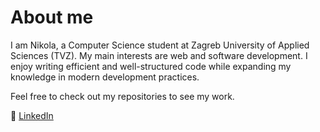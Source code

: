 # About me

I am Nikola, a Computer Science student at Zagreb University of Applied Sciences (TVZ). My main interests are web and software development.
I enjoy writing efficient and well-structured code while expanding my knowledge in modern development practices.  

Feel free to check out my repositories to see my work.

🔗 [LinkedIn](https://www.linkedin.com/in/nikola-jambre%C5%A1i%C4%87-404942338/)
